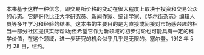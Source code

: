 本书基于这样一种信念，即交易所价格的变动在很大程度上取决于投资和交易公众的心态。它是哥伦比亚大学研究员、新闻作家、统计学家、《华尔街杂志》编辑人员等多年学习和经验的结果。这本书的主要目的是为直接或间接对市场感兴趣的相当一部分社区提供实际帮助;但希望它作为新领域的初步讨论也可能具有一定的科学价值，在这个领域，进一步研究的机会似乎几乎是无限的。塞尔登。1912 年 5 月 28 日，纽约。